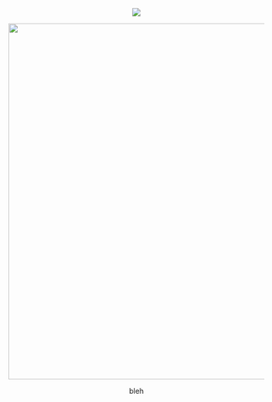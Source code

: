 <div align="center">
  
  <a href="">![](https://komarev.com/ghpvc/?username=eternalrecluse&color=5D5383&label=♱&base=8970)</a>

</div>
<p align="center"> <img width="700" src="https://64.media.tumblr.com/9dabb78e1d9d313c4846787ce4756b74/ea62c093d532c8b3-34/s2048x3072/48631ba7d6200df6afe6a84cc7b84bec0ec3d83f.pnj" </p>

<p align="center">bleh</p>

<div align="center">







